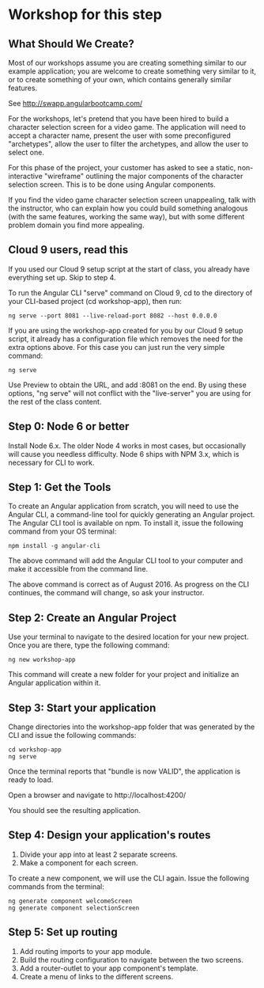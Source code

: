 # Workshop for this step

## What Should We Create?

Most of our workshops assume you are creating something similar to our
example application; you are welcome to create something very similar
to it, or to create something of your own, which contains generally
similar features.

See http://swapp.angularbootcamp.com/

For the workshops, let's pretend that you have been hired to build a
character selection screen for a video game. The application will need
to accept a character name, present the user with some preconfigured
"archetypes", allow the user to filter the archetypes, and allow the
user to select one.

For this phase of the project, your customer has asked to see a
static, non-interactive "wireframe" outlining the major components of
the character selection screen. This is to be done using Angular
components.

If you find the video game character selection screen unappealing,
talk with the instructor, who can explain how you could build
something analogous (with the same features, working the same way),
but with some different problem domain you find more appealing.

## Cloud 9 users, read this

If you used our Cloud 9 setup script at the start of class, you already
have everything set up. Skip to step 4.

To run the Angular CLI "serve" command on Cloud 9, cd to the directory
of your CLI-based project (cd workshop-app), then run:

```
ng serve --port 8081 --live-reload-port 8082 --host 0.0.0.0
```

If you are using the workshop-app created for you by our Cloud 9 setup
script, it already has a configuration file which removes the need for
the extra options above. For this case you can just run the very simple
command:

```
ng serve
```

Use Preview to obtain the URL, and add :8081 on the end. By using
these options, "ng serve" will not conflict with the "live-server" you
are using for the rest of the class content.

## Step 0: Node 6 or better

Install Node 6.x. The older Node 4 works in most cases, but occasionally
will cause you needless difficulty. Node 6 ships with NPM 3.x, which is
necessary for CLI to work.

## Step 1: Get the Tools

To create an Angular application from scratch, you will need to use
the Angular CLI, a command-line tool for quickly generating an Angular
project. The Angular CLI tool is available on npm. To install it,
issue the following command from your OS terminal:

```
npm install -g angular-cli
```

The above command will add the Angular CLI tool to your computer and
make it accessible from the command line.

The above command is correct as of August 2016. As progress on the CLI
continues, the command will change, so ask your instructor.

## Step 2: Create an Angular Project

Use your terminal to navigate to the desired location for your new
project. Once you are there, type the following command:

```
ng new workshop-app
```

This command will create a new folder for your project and initialize
an Angular application within it.

## Step 3: Start your application

Change directories into the workshop-app folder that was generated by
the CLI and issue the following commands:

```
cd workshop-app
ng serve
```

Once the terminal reports that "bundle is now VALID", the application is
ready to load.

Open a browser and navigate to http://localhost:4200/

You should see the resulting application.

## Step 4: Design your application's routes

1. Divide your app into at least 2 separate screens.
2. Make a component for each screen.

To create a new component, we will use the CLI again. Issue the
following commands from the terminal:

```
ng generate component welcomeScreen
ng generate component selectionScreen
```

## Step 5: Set up routing

1. Add routing imports to your app module.
2. Build the routing configuration to navigate between the two screens.
3. Add a router-outlet to your app component's template.
4. Create a menu of links to the different screens.
